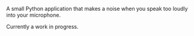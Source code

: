 A small Python application that makes a noise when you speak too loudly into your microphone.

Currently a work in progress.
